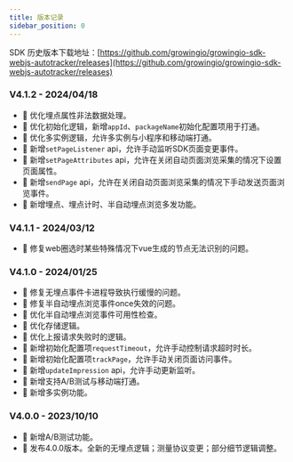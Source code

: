 ```yaml
---
title: 版本记录
sidebar_position: 0
---
```


SDK 历史版本下载地址：[https://github.com/growingio/growingio-sdk-webjs-autotracker/releases](https://github.com/growingio/growingio-sdk-webjs-autotracker/releases)

### V4.1.2 - 2024/04/18

- 🌟 优化埋点属性非法数据处理。
- 🌟 优化初始化逻辑，新增`appId`、`packageName`初始化配置项用于打通。
- 🌟 优化多实例逻辑，允许多实例与小程序和移动端打通。
- 🎉 新增`setPageListener` api，允许手动监听SDK页面变更事件。
- 🎉 新增`setPageAttributes` api，允许在关闭自动页面浏览采集的情况下设置页面属性。
- 🎉 新增`sendPage` api，允许在关闭自动页面浏览采集的情况下手动发送页面浏览事件。
- 🎉 新增埋点、埋点计时、半自动埋点浏览多发功能。

### V4.1.1 - 2024/03/12

- 🐞 修复web圈选时某些特殊情况下vue生成的节点无法识别的问题。

### V4.1.0 - 2024/01/25

- 🐞 修复无埋点事件卡进程导致执行缓慢的问题。
- 🐞 修复半自动埋点浏览事件once失效的问题。
- 🌟 优化半自动埋点浏览事件可用性检查。
- 🌟 优化存储逻辑。
- 🌟 优化上报请求失败时的逻辑。
- 🎉 新增初始化配置项`requestTimeout`，允许手动控制请求超时时长。
- 🎉 新增初始化配置项`trackPage`，允许手动关闭页面访问事件。
- 🎉 新增`updateImpression` api，允许手动更新监听。
- 🎉 新增支持A/B测试与移动端打通。
- 🎉 新增多实例功能。

### V4.0.0 - 2023/10/10

- 🎉 新增A/B测试功能。
- 🎉 发布4.0.0版本。全新的无埋点逻辑；测量协议变更；部分细节逻辑调整。
